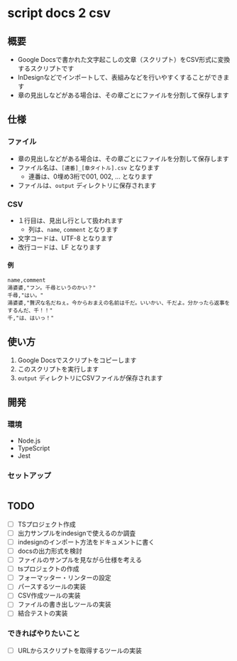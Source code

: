 # script docs 2 csv
## 概要
- Google Docsで書かれた文字起こしの文章（スクリプト）をCSV形式に変換するスクリプトです
- InDesignなどでインポートして、表組みなどを行いやすくすることができます
- 章の見出しなどがある場合は、その章ごとにファイルを分割して保存します

## 仕様
### ファイル
- 章の見出しなどがある場合は、その章ごとにファイルを分割して保存します
- ファイル名は、`[連番]_[章タイトル].csv` となります
  - 連番は、0埋め3桁で001, 002, ... となります
- ファイルは、`output` ディレクトリに保存されます

### CSV
- １行目は、見出し行として扱われます
  - 列は、`name`, `comment` となります
- 文字コードは、UTF-8 となります
- 改行コードは、LF となります

#### 例
```csv
name,comment
湯婆婆,"フン。千尋というのかい？"
千尋,"はい。"
湯婆婆,"贅沢な名だねぇ。今からおまえの名前は千だ。いいかい、千だよ。分かったら返事をするんだ、千！！"
千,"は、はいっ！"
```

## 使い方
1. Google Docsでスクリプトをコピーします
2. このスクリプトを実行します
3. `output` ディレクトリにCSVファイルが保存されます

## 開発
### 環境
- Node.js
- TypeScript
- Jest

### セットアップ
```bash
```


## TODO
- [ ] TSプロジェクト作成
- [ ] 出力サンプルをindesignで使えるのか調査
- [ ] indesignのインポート方法をドキュメントに書く
- [ ] docsの出力形式を検討
- [ ] ファイルのサンプルを見ながら仕様を考える
- [ ] tsプロジェクトの作成
- [ ] フォーマッター・リンターの設定
- [ ] パースするツールの実装
- [ ] CSV作成ツールの実装
- [ ] ファイルの書き出しツールの実装
- [ ] 結合テストの実装

### できればやりたいこと
- [ ] URLからスクリプトを取得するツールの実装